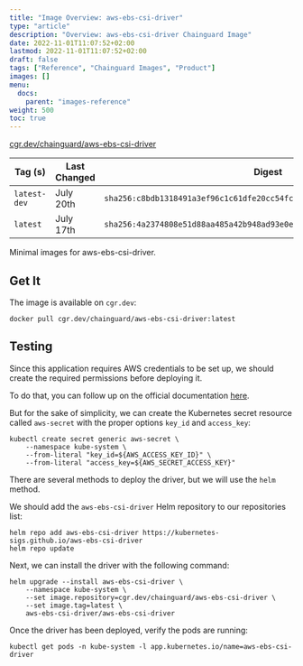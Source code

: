 ```yaml
---
title: "Image Overview: aws-ebs-csi-driver"
type: "article"
description: "Overview: aws-ebs-csi-driver Chainguard Image"
date: 2022-11-01T11:07:52+02:00
lastmod: 2022-11-01T11:07:52+02:00
draft: false
tags: ["Reference", "Chainguard Images", "Product"]
images: []
menu:
  docs:
    parent: "images-reference"
weight: 500
toc: true
---
```


[cgr.dev/chainguard/aws-ebs-csi-driver](https://github.com/chainguard-images/images/tree/main/images/aws-ebs-csi-driver)

| Tag (s)       | Last Changed | Digest                                                                    |
|---------------|--------------|---------------------------------------------------------------------------|
|  `latest-dev` | July 20th    | `sha256:c8bdb1318491a3ef96c1c61dfe20cc54fc7b19d09195af8c99cad2cbe3283b0f` |
|  `latest`     | July 17th    | `sha256:4a2374808e51d88aa485a42b948ad93e0e6be69a5ef44a1f42e363c5fb58a1b0` |



Minimal images for aws-ebs-csi-driver.

## Get It

The image is available on `cgr.dev`:

```
docker pull cgr.dev/chainguard/aws-ebs-csi-driver:latest
```

## Testing

Since this application requires AWS credentials to be set up, we should create the required permissions before deploying it.

To do that, you can follow up on the official documentation [here](https://github.com/kubernetes-sigs/aws-ebs-csi-driver/blob/master/docs/install.md#set-up-driver-permissions).

But for the sake of simplicity, we can create the Kubernetes secret resource called `aws-secret` with the proper options `key_id` and `access_key`:

```shell
kubectl create secret generic aws-secret \
    --namespace kube-system \
    --from-literal "key_id=${AWS_ACCESS_KEY_ID}" \
    --from-literal "access_key=${AWS_SECRET_ACCESS_KEY}"
```

There are several methods to deploy the driver, but we will use the `helm` method.

We should add the `aws-ebs-csi-driver` Helm repository to our repositories list:

```shell
helm repo add aws-ebs-csi-driver https://kubernetes-sigs.github.io/aws-ebs-csi-driver
helm repo update
```

Next, we can install the driver with the following command:

```shell
helm upgrade --install aws-ebs-csi-driver \
    --namespace kube-system \
    --set image.repository=cgr.dev/chainguard/aws-ebs-csi-driver \
    --set image.tag=latest \
    aws-ebs-csi-driver/aws-ebs-csi-driver
```

Once the driver has been deployed, verify the pods are running:

```shell
kubectl get pods -n kube-system -l app.kubernetes.io/name=aws-ebs-csi-driver
```

